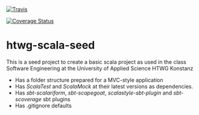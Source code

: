 [![Travis](https://travis-ci.org/judiet/juraePuzz.svg?branch=master)]()

[![Coverage Status](https://coveralls.io/repos/github/judiet/juraePuzz/badge.svg?branch=master)](https://coveralls.io/github/judiet/juraePuzz?branch=master)

htwg-scala-seed
=========================

This is a seed project to create a basic scala project as used in the
class Software Engineering at the University of Applied Science HTWG Konstanz

* Has a folder structure prepared for a MVC-style application
* Has *ScalaTest* and *ScalaMock* at their latest versions as dependencies.
* Has *sbt-scalariform*, *sbt-scapegoat*, *scalastyle-sbt-plugin* and *sbt-scoverage* sbt plugins
* Has .gitignore defaults

